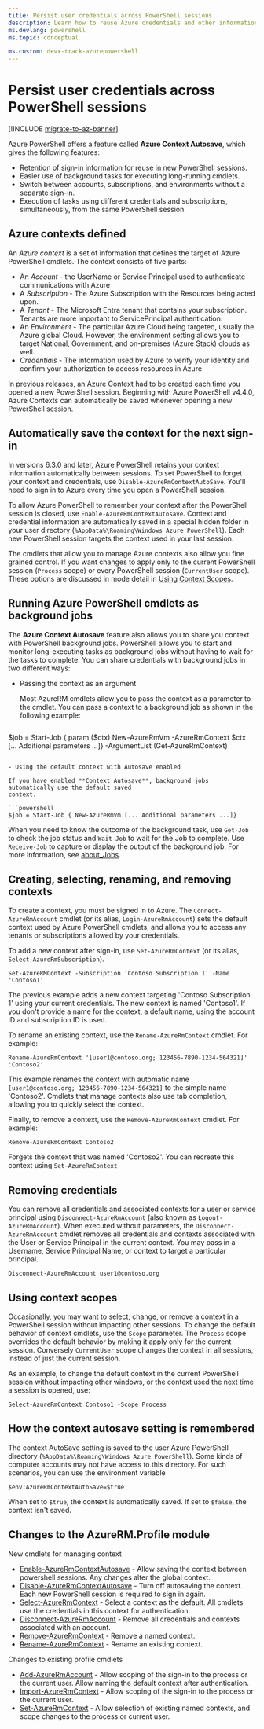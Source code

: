 ```yaml
---
title: Persist user credentials across PowerShell sessions
description: Learn how to reuse Azure credentials and other information across multiple PowerShell sessions.
ms.devlang: powershell
ms.topic: conceptual

ms.custom: devx-track-azurepowershell
---
```

# Persist user credentials across PowerShell sessions

[!INCLUDE [migrate-to-az-banner](../../includes/migrate-to-az-banner.md)]

Azure PowerShell offers a feature called **Azure Context Autosave**, which gives the following features:

- Retention of sign-in information for reuse in new PowerShell sessions.
- Easier use of background tasks for executing long-running cmdlets.
- Switch between accounts, subscriptions, and environments without a separate sign-in.
- Execution of tasks using different credentials and subscriptions, simultaneously, from the same
  PowerShell session.

## Azure contexts defined

An *Azure context* is a set of information that defines the target of Azure PowerShell cmdlets. The
context consists of five parts:

- An *Account* - the UserName or Service Principal used to authenticate communications with Azure
- A *Subscription* - The Azure Subscription with the Resources being acted upon.
- A *Tenant* - The Microsoft Entra tenant that contains your subscription. Tenants are more
  important to ServicePrincipal authentication.
- An *Environment* - The particular Azure Cloud being targeted, usually the Azure global Cloud.
  However, the environment setting allows you to target National, Government, and on-premises
  (Azure Stack) clouds as well.
- *Credentials* - The information used by Azure to verify your identity and confirm your
  authorization to access resources in Azure

In previous releases, an Azure Context had to be created each time you opened a new PowerShell
session. Beginning with Azure PowerShell v4.4.0, Azure Contexts can automatically be saved whenever opening
a new PowerShell session.

## Automatically save the context for the next sign-in

In versions 6.3.0 and later, Azure PowerShell retains your context information automatically between
sessions. To set PowerShell to forget your context and credentials, use
`Disable-AzureRmContextAutoSave`. You'll need to sign in to Azure every time you open a PowerShell
session.

To allow Azure PowerShell to remember your context after the PowerShell session is closed, use
`Enable-AzureRmContextAutosave`. Context and credential information are automatically saved in a
special hidden folder in your user directory (`%AppData%\Roaming\Windows Azure PowerShell`). Each
new PowerShell session targets the context used in your last session.

The cmdlets that allow you to manage Azure contexts also allow you fine grained control. If you
want changes to apply only to the current PowerShell session (`Process` scope) or every PowerShell
session (`CurrentUser` scope). These options are discussed in mode detail in [Using Context
Scopes](#using-context-scopes).

## Running Azure PowerShell cmdlets as background jobs

The **Azure Context Autosave** feature also allows you to share you context with PowerShell
background jobs. PowerShell allows you to start and monitor long-executing tasks as background jobs
without having to wait for the tasks to complete. You can share credentials with background jobs in
two different ways:

- Passing the context as an argument

  Most AzureRM cmdlets allow you to pass the context as a parameter to the cmdlet. You can pass a
  context to a background job as shown in the following example:

  ```powershell
 $job = Start-Job { param ($ctx) New-AzureRmVm -AzureRmContext $ctx [... Additional parameters ...]} -ArgumentList (Get-AzureRmContext)
  ```

- Using the default context with Autosave enabled

  If you have enabled **Context Autosave**, background jobs automatically use the default saved
  context.

  ```powershell
  $job = Start-Job { New-AzureRmVm [... Additional parameters ...]}
  ```

When you need to know the outcome of the background task, use `Get-Job` to check the job status and
`Wait-Job` to wait for the Job to complete. Use `Receive-Job` to capture or display the output of
the background job. For more information, see
[about_Jobs](/powershell/module/microsoft.powershell.core/about/about_jobs).

## Creating, selecting, renaming, and removing contexts

To create a context, you must be signed in to Azure. The `Connect-AzureRmAccount` cmdlet (or its
alias, `Login-AzureRmAccount`) sets the default context used by Azure PowerShell cmdlets, and allows
you to access any tenants or subscriptions allowed by your credentials.

To add a new context after sign-in, use `Set-AzureRmContext` (or its alias,
`Select-AzureRmSubscription`).

```azurepowershell
Set-AzureRMContext -Subscription 'Contoso Subscription 1' -Name 'Contoso1'
```

The previous example adds a new context targeting 'Contoso Subscription 1' using your current
credentials. The new context is named 'Contoso1'. If you don't provide a name for the context, a
default name, using the account ID and subscription ID is used.

To rename an existing context, use the `Rename-AzureRmContext` cmdlet. For example:

```azurepowershell
Rename-AzureRmContext '[user1@contoso.org; 123456-7890-1234-564321]' 'Contoso2'
```

This example renames the context with automatic name `[user1@contoso.org; 123456-7890-1234-564321]`
to the simple name 'Contoso2'. Cmdlets that manage contexts also use tab completion, allowing you
to quickly select the context.

Finally, to remove a context, use the `Remove-AzureRmContext` cmdlet.  For example:

```azurepowershell
Remove-AzureRmContext Contoso2
```

Forgets the context that was named 'Contoso2'. You can recreate this context using
`Set-AzureRmContext`

## Removing credentials

You can remove all credentials and associated contexts for a user or service principal using
`Disconnect-AzureRmAccount` (also known as `Logout-AzureRmAccount`). When executed without
parameters, the `Disconnect-AzureRmAccount` cmdlet removes all credentials and contexts associated
with the User or Service Principal in the current context. You may pass in a Username, Service
Principal Name, or context to target a particular principal.

```azurepowershell
Disconnect-AzureRmAccount user1@contoso.org
```

## Using context scopes

Occasionally, you may want to select, change, or remove a context in a PowerShell session without
impacting other sessions. To change the default behavior of context cmdlets, use the `Scope`
parameter. The `Process` scope overrides the default behavior by making it apply only for the
current session. Conversely `CurrentUser` scope changes the context in all sessions, instead of just
the current session.

As an example, to change the default context in the current PowerShell session without impacting
other windows, or the context used the next time a session is opened, use:

```azurepowershell
Select-AzureRmContext Contoso1 -Scope Process
```

## How the context autosave setting is remembered

The context AutoSave setting is saved to the user Azure PowerShell directory
(`%AppData%\Roaming\Windows Azure PowerShell`). Some kinds of computer accounts may not have access
to this directory. For such scenarios, you can use the environment variable

```azurepowershell
$env:AzureRmContextAutoSave=$true
```

When set to `$true`, the context is automatically saved. If set to `$false`, the context isn't saved.

## Changes to the AzureRM.Profile module

New cmdlets for managing context

- [Enable-AzureRmContextAutosave][enable] - Allow saving the context between powershell sessions.
  Any changes alter the global context.
- [Disable-AzureRmContextAutosave][disable] - Turn off autosaving the context. Each new PowerShell
  session is required to sign in again.
- [Select-AzureRmContext][select] - Select a context as the default. All cmdlets use the
  credentials in this context for authentication.
- [Disconnect-AzureRmAccount][remove-cred] - Remove all credentials and contexts associated with an
  account.
- [Remove-AzureRmContext][remove-context] - Remove a named context.
- [Rename-AzureRmContext][rename] - Rename an existing context.

Changes to existing profile cmdlets

- [Add-AzureRmAccount][login] - Allow scoping of the sign-in to the process or the current user.
  Allow naming the default context after authentication.
- [Import-AzureRmContext][import] - Allow scoping of the sign-in to the process or the current user.
- [Set-AzureRmContext][set-context] - Allow selection of existing named contexts, and scope changes
  to the process or current user.

<!-- Hyperlinks -->
[enable]: /powershell/module/azurerm.profile/Enable-AzureRmContextAutosave
[disable]: /powershell/module/azurerm.profile/Disable-AzureRmContextAutosave
[select]: /powershell/module/azurerm.profile/Select-AzureRmContext
[remove-cred]: /powershell/module/azurerm.profile/Disconnect-AzureRmAccount
[remove-context]: /powershell/module/azurerm.profile/Remove-AzureRmContext
[rename]: /powershell/module/azurerm.profile/Rename-AzureRmContext

<!-- Updated cmdlets -->
[login]: /powershell/module/azurerm.profile/Connect-AzureRmAccount
[import]:  /powershell/module/azurerm.profile/Import-AzureRmContext
[set-context]: /powershell/module/azurerm.profile/Set-AzureRmContext

